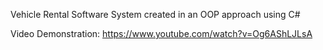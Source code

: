 Vehicle Rental Software System created in an OOP approach using C#

Video Demonstration:
https://www.youtube.com/watch?v=Og6AShLJLsA
